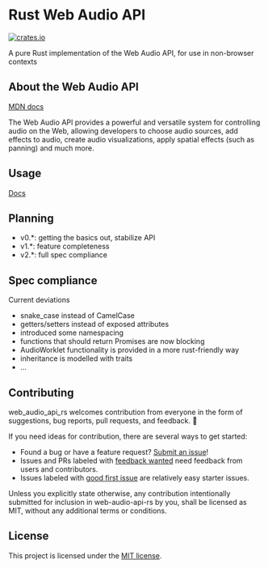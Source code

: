 # Rust Web Audio API

[![crates.io](https://img.shields.io/crates/v/web-audio-api.svg)](https://crates.io/crates/web-audio-api)

A pure Rust implementation of the Web Audio API, for use in non-browser contexts

## About the Web Audio API

[MDN docs](https://developer.mozilla.org/en-US/docs/Web/API/Web_Audio_API)

The Web Audio API provides a powerful and versatile system for controlling
audio on the Web, allowing developers to choose audio sources, add effects to
audio, create audio visualizations, apply spatial effects (such as panning) and
much more.

## Usage

[Docs](https://docs.rs/web-audio-api)

## Planning

- v0.\*: getting the basics out, stabilize API
- v1.\*: feature completeness
- v2.\*: full spec compliance

## Spec compliance

Current deviations

- snake_case instead of CamelCase
- getters/setters instead of exposed attributes
- introduced some namespacing
- functions that should return Promises are now blocking
- AudioWorklet functionality is provided in a more rust-friendly way
- inheritance is modelled with traits
- ...

## Contributing

web_audio_api_rs welcomes contribution from everyone in the form of suggestions, bug reports,
pull requests, and feedback. 💛

If you need ideas for contribution, there are several ways to get started:

- Found a bug or have a feature request?
  [Submit an issue](https://github.com/orottier/web-audio-api-rs/issues/new)!
- Issues and PRs labeled with
  [feedback wanted](https://github.com/orottier/web-audio-api-rs/issues?utf8=%E2%9C%93&q=is%3Aopen+sort%3Aupdated-desc+label%3A%22feedback+wanted%22+)
  need feedback from users and contributors.
- Issues labeled with
  [good first issue](https://github.com/orottier/web-audio-api-rs/issues?q=is%3Aissue+is%3Aopen+sort%3Aupdated-desc+label%3A%22good+first+issue%22)
  are relatively easy starter issues.

Unless you explicitly state otherwise, any contribution intentionally submitted
for inclusion in web-audio-api-rs by you, shall be licensed as MIT, without any additional
terms or conditions.

## License

This project is licensed under the [MIT license].

[mit license]: https://github.com/orottier/web-audio-api-rs/blob/main/LICENSE
